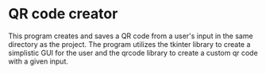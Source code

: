 # QR code creator

This program creates and saves a QR code from a user's input in the same directory as the project. The program utilizes the tkinter library to create a simplistic GUI for the user and the qrcode library to create a custom qr code with a given input.
